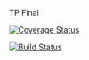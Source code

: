 TP Final

[![Coverage Status](https://coveralls.io/repos/github/Frodriguez13/TpFinal2017/badge.png?branch=master&service=github)](https://coveralls.io/github/Frodriguez13/TpFinal2017?branch=master)

[![Build Status](https://travis-ci.org/Frodriguez13/TpFinal2017.svg?branch=master)](https://travis-ci.org/Frodriguez13/TpFinal2017)
